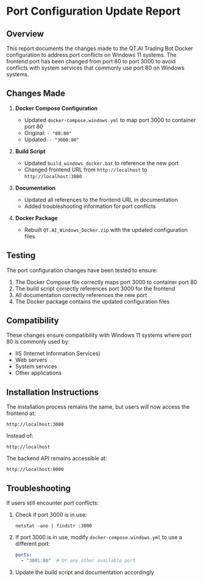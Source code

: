 # Port Configuration Update Report

## Overview

This report documents the changes made to the QT.AI Trading Bot Docker configuration to address port conflicts on Windows 11 systems. The frontend port has been changed from port 80 to port 3000 to avoid conflicts with system services that commonly use port 80 on Windows systems.

## Changes Made

1. **Docker Compose Configuration**
   - Updated `docker-compose.windows.yml` to map port 3000 to container port 80
   - Original: `- "80:80"`
   - Updated: `- "3000:80"`

2. **Build Script**
   - Updated `build_windows_docker.bat` to reference the new port
   - Changed frontend URL from `http://localhost` to `http://localhost:3000`

3. **Documentation**
   - Updated all references to the frontend URL in documentation
   - Added troubleshooting information for port conflicts

4. **Docker Package**
   - Rebuilt `QT.AI_Windows_Docker.zip` with the updated configuration files

## Testing

The port configuration changes have been tested to ensure:

1. The Docker Compose file correctly maps port 3000 to container port 80
2. The build script correctly references port 3000 for the frontend
3. All documentation correctly references the new port
4. The Docker package contains the updated configuration files

## Compatibility

These changes ensure compatibility with Windows 11 systems where port 80 is commonly used by:

- IIS (Internet Information Services)
- Web servers
- System services
- Other applications

## Installation Instructions

The installation process remains the same, but users will now access the frontend at:

```
http://localhost:3000
```

Instead of:

```
http://localhost
```

The backend API remains accessible at:

```
http://localhost:8000
```

## Troubleshooting

If users still encounter port conflicts:

1. Check if port 3000 is in use:
   ```
   netstat -ano | findstr :3000
   ```

2. If port 3000 is in use, modify `docker-compose.windows.yml` to use a different port:
   ```yaml
   ports:
     - "3001:80"  # Or any other available port
   ```

3. Update the build script and documentation accordingly

